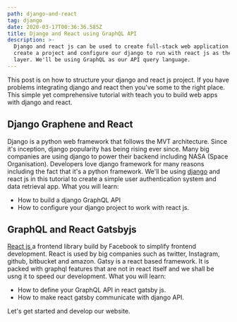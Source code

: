 ```yaml
---
path: django-and-react
tag: django
date: 2020-03-17T00:36:36.585Z
title: Django and React using GraphQL API
description: >-
  Django and react js can be used to create full-stack web application. Let's
  create a project and configure our django to run with react js as the frontend
  layer. We'll be using GraphQL as our API query language.
---
```

This post is on how to structure your django and react js project. If you have problems integrating django and react then you've some to the right place. This simple yet comprehensive tutorial with teach you to build web apps with django and react.

## Django Graphene and React

Django is a python web framework that follows the MVT architecture. Since it's inception, django popularity has being rising ever since. Many big companies are using django to power their backend including NASA (Space Organisation). Developers love django framework for many reasons including the fact that it's a python framework. We'll be using [django](https://clouditate.com/django-postgresql-and-docker-setup-linux/) and react js in this tutorial to create a simple user authentication system and data retrieval app. What you will learn:

* How to build a django GraphQL API
* How to configure your django project to work with react js.

## GraphQL and React Gatsbyjs

[React js ](https://clouditate.com/react-tutorial-getting-started/)a frontend library build by Facebook to simplify frontend development. React is used by big companies such as twitter, Instagram, github, bitbucket and amazon. Gatsy is a react based framework. It is packed with graphql features that are not in react itself and we shall be usng it to speed our development. What you will learn:

* How to define your GraphQL API in react gatsby js.
* How to make react gatsby communicate with django API.

Let's get started and develop our website.